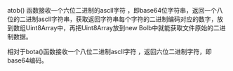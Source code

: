 atob() 函数接收一个六位二进制的ascll字符 ，即base64位字符串，返回一个八位的二进制ascll字符串，获取返回字符串每个字符的二进制编码对应的数字，放到数组Uint8Array中，再把Uint8Array放到new Bolb中就能获取文件原始的二进制数据。

相对于bota()函数接收一个八位二进制ascll字符 ，返回六位二进制字符，即base64编码。